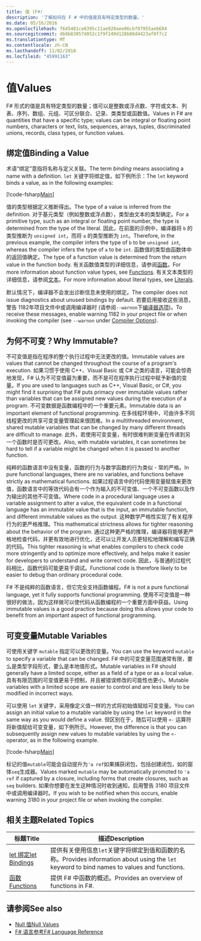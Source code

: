```yaml
---
title: 值 (F#)
description: '了解如何在 F # 中的值是具有特定类型的数量。'
ms.date: 05/16/2016
ms.openlocfilehash: f645481ce8395c11ae920aee06cbf07955aeb684
ms.sourcegitcommit: db8b83057d052c1f9f249d128b08d4423af0f7c2
ms.translationtype: MT
ms.contentlocale: zh-CN
ms.lasthandoff: 11/02/2018
ms.locfileid: "45991163"
---
```

# <a name="values"></a><span data-ttu-id="146ea-103">值</span><span class="sxs-lookup"><span data-stu-id="146ea-103">Values</span></span>

<span data-ttu-id="146ea-104">F# 形式的值是具有特定类型的数量；值可以是整数或浮点数、字符或文本、列表、序列、数组、元组、可区分联合、记录、类类型或函数值。</span><span class="sxs-lookup"><span data-stu-id="146ea-104">Values in F# are quantities that have a specific type; values can be integral or floating point numbers, characters or text, lists, sequences, arrays, tuples, discriminated unions, records, class types, or function values.</span></span>

## <a name="binding-a-value"></a><span data-ttu-id="146ea-105">绑定值</span><span class="sxs-lookup"><span data-stu-id="146ea-105">Binding a Value</span></span>

<span data-ttu-id="146ea-106">术语“绑定”意指将名称与定义关联。</span><span class="sxs-lookup"><span data-stu-id="146ea-106">The term *binding* means associating a name with a definition.</span></span> <span data-ttu-id="146ea-107">`let` 关键字将绑定值，如下例所示：</span><span class="sxs-lookup"><span data-stu-id="146ea-107">The `let` keyword binds a value, as in the following examples:</span></span>

[!code-fsharp[Main](../../../../samples/snippets/fsharp/lang-ref-1/snippet601.fs)]

<span data-ttu-id="146ea-108">值的类型根据定义推断得出。</span><span class="sxs-lookup"><span data-stu-id="146ea-108">The type of a value is inferred from the definition.</span></span> <span data-ttu-id="146ea-109">对于基元类型（例如整数或浮点数），类型由文本的类型确定。</span><span class="sxs-lookup"><span data-stu-id="146ea-109">For a primitive type, such as an integral or floating point number, the type is determined from the type of the literal.</span></span> <span data-ttu-id="146ea-110">因此，在前面的示例中，编译器将 `b` 的类型推断为 `unsigned int`，而将 `a` 的类型推断为 `int`。</span><span class="sxs-lookup"><span data-stu-id="146ea-110">Therefore, in the previous example, the compiler infers the type of `b` to be `unsigned int`, whereas the compiler infers the type of `a` to be `int`.</span></span> <span data-ttu-id="146ea-111">函数值的类型由函数体中的返回值确定。</span><span class="sxs-lookup"><span data-stu-id="146ea-111">The type of a function value is determined from the return value in the function body.</span></span> <span data-ttu-id="146ea-112">有关函数值类型的详细信息，请参阅[函数](../functions/index.md)。</span><span class="sxs-lookup"><span data-stu-id="146ea-112">For more information about function value types, see [Functions](../functions/index.md).</span></span> <span data-ttu-id="146ea-113">有关文本类型的详细信息，请参阅[文本](../literals.md)。</span><span class="sxs-lookup"><span data-stu-id="146ea-113">For more information about literal types, see [Literals](../literals.md).</span></span>

<span data-ttu-id="146ea-114">默认情况下，编译器不会发出诊断信息未使用的绑定。</span><span class="sxs-lookup"><span data-stu-id="146ea-114">The compiler does not issue diagnostics about unused bindings by default.</span></span> <span data-ttu-id="146ea-115">若要启用接收这些消息，警告 1182年项目文件中或调用编译器时 (请参阅`--warnon`下[编译器选项](../compiler-options.md))。</span><span class="sxs-lookup"><span data-stu-id="146ea-115">To receive these messages, enable warning 1182 in your project file or when invoking the compiler (see `--warnon` under [Compiler Options](../compiler-options.md)).</span></span>

## <a name="why-immutable"></a><span data-ttu-id="146ea-116">为何不可变？</span><span class="sxs-lookup"><span data-stu-id="146ea-116">Why Immutable?</span></span>

<span data-ttu-id="146ea-117">不可变值是指在程序的整个执行过程中无法更改的值。</span><span class="sxs-lookup"><span data-stu-id="146ea-117">Immutable values are values that cannot be changed throughout the course of a program's execution.</span></span> <span data-ttu-id="146ea-118">如果习惯于使用 C++、Visual Basic 或 C# 之类的语言，可能会惊奇地发现，F# 认为不可变值最为重要，而不是可在程序执行过程中赋予新值的变量。</span><span class="sxs-lookup"><span data-stu-id="146ea-118">If you are used to languages such as C++, Visual Basic, or C#, you might find it surprising that F# puts primacy over immutable values rather than variables that can be assigned new values during the execution of a program.</span></span> <span data-ttu-id="146ea-119">不可变数据是函数编程中的一个重要元素。</span><span class="sxs-lookup"><span data-stu-id="146ea-119">Immutable data is an important element of functional programming.</span></span> <span data-ttu-id="146ea-120">在多线程环境中，可由许多不同线程更改的共享可变变量管理起来很困难。</span><span class="sxs-lookup"><span data-stu-id="146ea-120">In a multithreaded environment, shared mutable variables that can be changed by many different threads are difficult to manage.</span></span> <span data-ttu-id="146ea-121">此外，若使用可变变量，有时很难判断变量在传递到另一个函数时是否可更改。</span><span class="sxs-lookup"><span data-stu-id="146ea-121">Also, with mutable variables, it can sometimes be hard to tell if a variable might be changed when it is passed to another function.</span></span>

<span data-ttu-id="146ea-122">纯粹的函数语言中没有变量，函数的行为与数学函数的行为类似 - 常的严格。</span><span class="sxs-lookup"><span data-stu-id="146ea-122">In pure functional languages, there are no variables, and functions behave strictly as mathematical functions.</span></span> <span data-ttu-id="146ea-123">如果过程语言中的代码使用变量赋值来更改值，函数语言中的等效代码会有一个作为输入的不可变值、一个不可变函数以及作为输出的其他不可变值。</span><span class="sxs-lookup"><span data-stu-id="146ea-123">Where code in a procedural language uses a variable assignment to alter a value, the equivalent code in a functional language has an immutable value that is the input, an immutable function, and different immutable values as the output.</span></span> <span data-ttu-id="146ea-124">这种数学严格性实现了有关程序行为的更严格推理。</span><span class="sxs-lookup"><span data-stu-id="146ea-124">This mathematical strictness allows for tighter reasoning about the behavior of the program.</span></span> <span data-ttu-id="146ea-125">通过这种更严格的推理，编译器将能够更严格地检查代码，并更有效地进行优化，还可以让开发人员更轻松地理解和编写正确的代码。</span><span class="sxs-lookup"><span data-stu-id="146ea-125">This tighter reasoning is what enables compilers to check code more stringently and to optimize more effectively, and helps make it easier for developers to understand and write correct code.</span></span> <span data-ttu-id="146ea-126">因此，与普通的过程代码相比，函数代码可能更易于调试。</span><span class="sxs-lookup"><span data-stu-id="146ea-126">Functional code is therefore likely to be easier to debug than ordinary procedural code.</span></span>

<span data-ttu-id="146ea-127">F# 不是纯粹的函数语言，但它完全支持函数编程。</span><span class="sxs-lookup"><span data-stu-id="146ea-127">F# is not a pure functional language, yet it fully supports functional programming.</span></span> <span data-ttu-id="146ea-128">使用不可变值是一种很好的做法，因为这样做可以使代码从函数编程的一个重要方面中获益。</span><span class="sxs-lookup"><span data-stu-id="146ea-128">Using immutable values is a good practice because doing this allows your code to benefit from an important aspect of functional programming.</span></span>

## <a name="mutable-variables"></a><span data-ttu-id="146ea-129">可变变量</span><span class="sxs-lookup"><span data-stu-id="146ea-129">Mutable Variables</span></span>

<span data-ttu-id="146ea-130">可使用关键字 `mutable` 指定可以更改的变量。</span><span class="sxs-lookup"><span data-stu-id="146ea-130">You can use the keyword `mutable` to specify a variable that can be changed.</span></span> <span data-ttu-id="146ea-131">F# 中的可变变量范围通常有限，要么是类型字段形式，要么是本地值形式。</span><span class="sxs-lookup"><span data-stu-id="146ea-131">Mutable variables in F# should generally have a limited scope, either as a field of a type or as a local value.</span></span> <span data-ttu-id="146ea-132">具有有限范围的可变值更易于控制，并且被错误修改的可能性也更小。</span><span class="sxs-lookup"><span data-stu-id="146ea-132">Mutable variables with a limited scope are easier to control and are less likely to be modified in incorrect ways.</span></span>

<span data-ttu-id="146ea-133">可以使用 `let` 关键字，采用像定义值一样的方式将初始值赋给可变变量。</span><span class="sxs-lookup"><span data-stu-id="146ea-133">You can assign an initial value to a mutable variable by using the `let` keyword in the same way as you would define a value.</span></span> <span data-ttu-id="146ea-134">但区别在于，随后可以使用 `<-` 运算符将新值赋给可变变量，如下例所示。</span><span class="sxs-lookup"><span data-stu-id="146ea-134">However, the difference is that you can subsequently assign new values to mutable variables by using the `<-` operator, as in the following example.</span></span>

[!code-fsharp[Main](../../../../samples/snippets/fsharp/lang-ref-1/snippet602.fs)]

<span data-ttu-id="146ea-135">标记的值`mutable`可能会自动提升为`'a ref`如果捕获闭包，包括创建闭包，如的窗体`seq`生成器。</span><span class="sxs-lookup"><span data-stu-id="146ea-135">Values marked `mutable` may be automatically promoted to `'a ref` if captured by a closure, including forms that create closures, such as `seq` builders.</span></span> <span data-ttu-id="146ea-136">如果你想要在发生这种情况时收到通知，启用警告 3180 项目文件中或调用编译器时。</span><span class="sxs-lookup"><span data-stu-id="146ea-136">If you wish to be notified when this occurs, enable warning 3180 in your project file or when invoking the compiler.</span></span>

## <a name="related-topics"></a><span data-ttu-id="146ea-137">相关主题</span><span class="sxs-lookup"><span data-stu-id="146ea-137">Related Topics</span></span>

|<span data-ttu-id="146ea-138">标题</span><span class="sxs-lookup"><span data-stu-id="146ea-138">Title</span></span>|<span data-ttu-id="146ea-139">描述</span><span class="sxs-lookup"><span data-stu-id="146ea-139">Description</span></span>|
|-----|-----------|
|[<span data-ttu-id="146ea-140">let 绑定</span><span class="sxs-lookup"><span data-stu-id="146ea-140">let Bindings</span></span>](../functions/let-bindings.md)|<span data-ttu-id="146ea-141">提供有关使用信息`let`关键字将绑定到值和函数的名称。</span><span class="sxs-lookup"><span data-stu-id="146ea-141">Provides information about using the `let` keyword to bind names to values and functions.</span></span>|
|[<span data-ttu-id="146ea-142">函数</span><span class="sxs-lookup"><span data-stu-id="146ea-142">Functions</span></span>](../functions/index.md)|<span data-ttu-id="146ea-143">提供 F# 中函数的概述。</span><span class="sxs-lookup"><span data-stu-id="146ea-143">Provides an overview of functions in F#.</span></span>|

## <a name="see-also"></a><span data-ttu-id="146ea-144">请参阅</span><span class="sxs-lookup"><span data-stu-id="146ea-144">See also</span></span>

- [<span data-ttu-id="146ea-145">Null 值</span><span class="sxs-lookup"><span data-stu-id="146ea-145">Null Values</span></span>](null-Values.md)
- [<span data-ttu-id="146ea-146">F# 语言参考</span><span class="sxs-lookup"><span data-stu-id="146ea-146">F# Language Reference</span></span>](../index.md)

